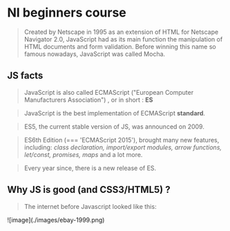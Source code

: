 # NI beginners course

> Created by Netscape in 1995 as an extension of HTML for Netscape Navigator 2.0, JavaScript had as its main function the manipulation of HTML documents and form validation. Before winning this name so famous nowadays, JavaScript was called Mocha.

## JS facts

> JavaScript is also called ECMAScript ("European Computer Manufacturers Association") , or in short : <b>ES</b>

> JavaScript is the best implementation of ECMAScript <b>standard</b>.

> ES5, the current stable version of JS, was announced on 2009. 

> ES6th Edition (=== 'ECMAScript 2015'), brought many new features, including: *class declaration, import/export modules, arrow functions, let/const, promises, maps* and a lot more.

> Every year since, there is a new release of ES. 

## Why JS is good (and CSS3/HTML5) ?  
> The internet before Javascript looked like this:
<div style="width: 400px; height: auto;">![image](./images/ebay-1999.png)</div>
